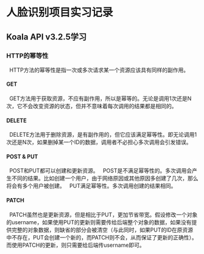 # 人脸识别项目实习记录

## Koala API v3.2.5学习
### HTTP的幂等性
&nbsp;&nbsp;HTTP方法的幂等性是指一次或多次请求某一个资源应该具有同样的副作用。
#### GET
&nbsp;&nbsp;GET方法用于获取资源，不应有副作用，所以是幂等的。无论是调用1次还是N次，它不会改变资源的状态，但并不意味着每次调用的结果都是相同的。
#### DELETE
&nbsp;&nbsp;DELETE方法用于删除资源，是有副作用的，但它应该满足幂等性。即无论调用1次还是N次，如果删掉某一个ID的数据，调用者不必担心多次调用会引发错误。
#### POST & PUT
&nbsp;&nbsp;POST和PUT都可以创建和更新资源。
&nbsp;&nbsp;POST是不满足幂等性的。多次调用会产生不同的结果。比如创建一个用户，由于网络原因或其他原因多创建了几次，那么将会有多个用户被创建。
&nbsp;&nbsp;PUT满足幂等性。多次调用创建的结果相同。
#### PATCH
&nbsp;&nbsp;PATCH虽然也是更新资源，但是相比于PUT，更加节省带宽。假设修改一个对象的username，如果使用PUT的更新则需要传给后端整个对象的数据，如果没有提供完整的对象数据，则缺省的部分会被清空（与此同时，如果PUT的ID在原资源中不存在，PUT会创建一个新的，而PATCH则不会，从而保证了更新的正确性）。而使用PATCH的更新，则只需要给后端传username即可。